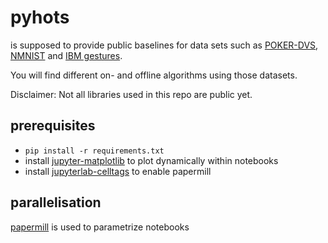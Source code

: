 # pyhots

is supposed to provide public baselines for data sets such as [POKER-DVS](http://www2.imse-cnm.csic.es/caviar/POKERDVS.html), [NMNIST](https://www.garrickorchard.com/datasets/n-mnist) and [IBM gestures](http://www.research.ibm.com/dvsgesture/).

You will find different on- and offline algorithms using those datasets. 

Disclaimer: Not all libraries used in this repo are public yet.

## prerequisites
- `pip install -r requirements.txt` 
- install [jupyter-matplotlib](https://github.com/matplotlib/jupyter-matplotlib) to plot dynamically within notebooks
- install [jupyterlab-celltags](https://github.com/jupyterlab/jupyterlab-celltags) to enable papermill

## parallelisation
[papermill](https://github.com/nteract/papermill) is used to parametrize notebooks